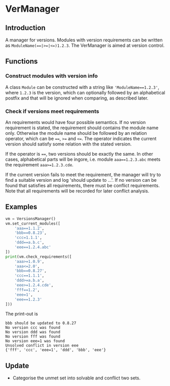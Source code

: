 # VerManager

## Introduction

A manager for versions. Modules with version requirements can be written as `ModuleName(==|>=|<=)1.2.3`. The VerManager is aimed at version control. 

## Functions

### Construct modules with version info

A class `Module` can be constructed with a string like `'ModuleName==1.2.3'`, where `1.2.3` is the version, which can optionally followed by an alphabetical postfix and that will be ignored when comparing, as described later.

### Check if versions meet requirements

An requirements would have four possible semantics. If no version requirement is stated, the requirement should contains the module name only. Otherwise the module name should be followed by an relation operator, which can be `==`, `>=` and `<=`. The operator indicates the current version should satisfy some relation with the stated version. 

If the operator is `==`, two versions should be exactly the same. In other cases, alphabetical parts will be ingore, i.e. module `aaa==1.2.3.abc` meets the requirement `aaa>=1.2.3.cde`. 

If the current version fails to meet the requirement, the manager will try to find a suitable version and log 'should update to ...'. If no version can be found that satisfies all requirements, there must be conflict requirements. Note that all requirements will be recorded for later conflict analysis. 

## Examples

~~~py
vm = VersionsManager()
vm.set_current_modules([
    'aaa==1.1.2',
    'bbb==0.8.23',
    'ccc=1.1.1',
    'ddd==a.b.c',
    'eee==1.2.4.abc'
])
print(vm.check_requirements([
    'aaa>=1.0.9',
    'aaa<=2.0',
    'bbb==0.8.27',
    'ccc==1.1.1',
    'ddd>=a.b.a',
    'eee>=1.2.4.cde',
    'fff==1.2',
    'eee=1',
    'eee==1.2.3'
]))
~~~

The print-out is

~~~
bbb should be updated to 0.8.27
No version ccc was found
No version ddd was found
No version fff was found
No version eee=1 was found
Unsolved conflict in version eee
{'fff', 'ccc', 'eee=1', 'ddd', 'bbb', 'eee'}
~~~

## Update

- Categorise the unmet set into solvable and conflict two sets.